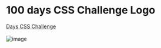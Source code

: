 # 100 days CSS Challenge Logo
<a href="https://codepen.io/jesserds/pen/LYdqqBg100" target="_blank">Days CSS Challenge</a><br><br>
![image](https://user-images.githubusercontent.com/96559234/185769170-3c0df513-2d87-4f69-b440-74950942c2dc.png)

